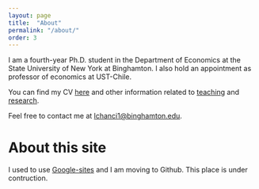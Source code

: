 ```yaml
---
layout: page
title:  "About"
permalink: "/about/"
order: 3
---
```


I am a fourth-year Ph.D. student in the Department of Economics at the State University of New York at Binghamton.
I also hold an appointment as professor of economics at UST-Chile.

You can find my CV [here](/cv) and other information related to [teaching](/resources) and [research](/research).

Feel free to contact me at [lchanci1@binghamton.edu](mailto:lchanci1@binghamton.edu).

# About this site

I used to use [Google-sites](https://sites.google.com/site/davidchanci) and I am moving to Github. This place is under contruction.
